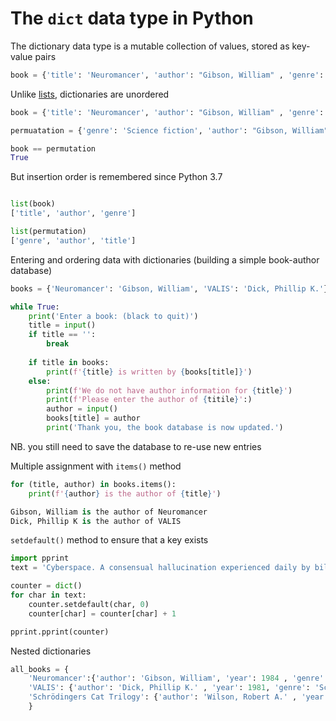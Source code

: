 # The `dict` data type in Python #

The dictionary data type is a mutable collection of values, stored as key-value pairs

```py
book = {'title': 'Neuromancer', 'author': "Gibson, William" , 'genre': 'Science fiction'}
```

Unlike [lists](link-to-list_data.md), dictionaries are unordered

```py
book = {'title': 'Neuromancer', 'author': "Gibson, William" , 'genre': 'Science fiction'}

permuatation = {'genre': 'Science fiction', 'author': "Gibson, William", 'title': 'Neuromancer'}

book == permutation
True
```

But insertion order is remembered since Python 3.7

```py

list(book)
['title', 'author', 'genre']

list(permutation)
['genre', 'author', 'title']
```



Entering and ordering data with dictionaries (building a simple book-author database)

```py
books = {'Neuromancer': 'Gibson, William', 'VALIS': 'Dick, Phillip K.'}

while True:
    print('Enter a book: (black to quit)')
    title = input()
    if title == '':
        break
    
    if title in books:
        print(f'{title} is written by {books[title]}')
    else:
        print(f'We do not have author information for {title}')
        print(f'Please enter the author of {titile}':)
        author = input()
        books[title] = author
        print('Thank you, the book database is now updated.')
```

NB. you still need to save the database to re-use new entries

Multiple assignment with `items()` method

```py
for (title, author) in books.items():
    print(f'{author} is the author of {title}')

Gibson, William is the author of Neuromancer
Dick, Phillip K is the author of VALIS
```


`setdefault()` method to ensure that a key exists

```py
import pprint
text = 'Cyberspace. A consensual hallucination experienced daily by billions of legitimate operators, in every nation.'

counter = dict()
for char in text:
    counter.setdefault(char, 0)
    counter[char] = counter[char] + 1

pprint.pprint(counter)
```

Nested dictionaries

```py
all_books = {
    'Neuromancer':{'author': 'Gibson, William', 'year': 1984 , 'genre': 'Science fiction' },
    'VALIS': {'author': 'Dick, Phillip K.' , 'year': 1981, 'genre': 'Science fiction' },
    'Schrödingers Cat Trilogy': {'author': 'Wilson, Robert A.' , 'year': 1979, 'genre': 'Science fiction' }
    }


```
















